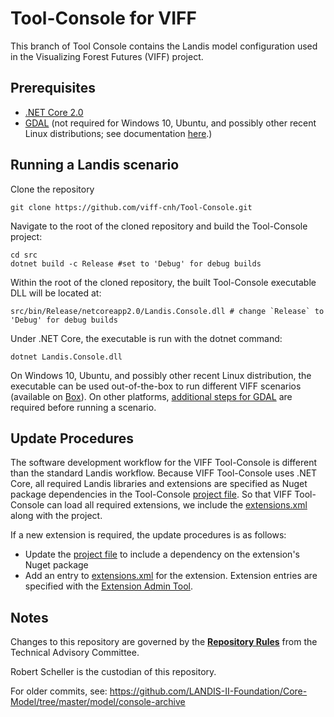 # Tool-Console for VIFF

This branch of Tool Console contains the Landis model configuration used in the Visualizing Forest Futures (VIFF) project.

## Prerequisites
- [.NET Core 2.0](https://www.microsoft.com/net/download)
- [GDAL](http://www.gdal.org/) (not required for Windows 10, Ubuntu, and possibly other recent Linux distributions; see documentation [here](https://github.com/viff-cnh/docs/blob/master/gdal_build_notes.md).)

## Running a Landis scenario

Clone the repository

```Shell
git clone https://github.com/viff-cnh/Tool-Console.git
```

Navigate to the root of the cloned repository and build the Tool-Console project:

```Shell
cd src
dotnet build -c Release #set to 'Debug' for debug builds
```

Within the root of the cloned repository, the built Tool-Console executable DLL will be located at:

```Shell
src/bin/Release/netcoreapp2.0/Landis.Console.dll # change `Release` to 'Debug' for debug builds
```

Under .NET Core, the executable is run with the dotnet command:

```Shell
dotnet Landis.Console.dll
```

On Windows 10, Ubuntu, and possibly other recent Linux distribution, the executable can be used out-of-the-box to run different VIFF scenarios (available on [Box](https://psu.box.com/s/u0fhzwf4b663tqxyafhohg3yu6h3g0jx)). On other platforms, [additional steps for GDAL](https://github.com/viff-cnh/docs/blob/master/gdal_build_notes.md) are required before running a scenario.

## Update Procedures

The software development workflow for the VIFF Tool-Console is different than the standard Landis workflow. Because VIFF Tool-Console uses .NET Core, all required Landis libraries and extensions are specified as Nuget package dependencies in the Tool-Console [project file](https://github.com/viff-cnh/Tool-Console/blob/dotnetore-20-viff-scen/src/Console.csproj). So that VIFF Tool-Console can load all required extensions, we include the [extensions.xml](https://github.com/viff-cnh/Tool-Console/blob/dotnetore-20-viff-scen/src/extensions.xml) along with the project.

If a new extension is required, the update procedures is as follows:

- Update the [project file](https://github.com/viff-cnh/Tool-Console/blob/dotnetore-20-viff-scen/src/Console.csproj) to include a dependency on the extension's Nuget package
- Add an entry to  [extensions.xml](https://github.com/viff-cnh/Tool-Console/blob/dotnetore-20-viff-scen/src/extensions.xml) for the extension. Extension entries are specified with the [Extension Admin Tool](https://github.com/viff-cnh/Tool-Extension-Admin).   

## Notes

Changes to this repository are governed by the [**Repository Rules**](https://sites.google.com/site/landismodel/developers) from the Technical Advisory Committee.

Robert Scheller is the custodian of this repository.

For older commits, see: https://github.com/LANDIS-II-Foundation/Core-Model/tree/master/model/console-archive
